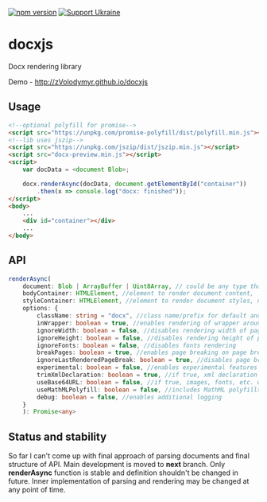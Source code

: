 [![npm version](https://badge.fury.io/js/docx-preview.svg)](https://www.npmjs.com/package/docx-preview)
[![Support Ukraine](https://img.shields.io/badge/Support-Ukraine-blue?style=flat&logo=adguard)](https://war.ukraine.ua/)

# docxjs
Docx rendering library

Demo - http://zVolodymyr.github.io/docxjs

Usage
-----
```html
<!--optional polyfill for promise-->
<script src="https://unpkg.com/promise-polyfill/dist/polyfill.min.js"></script>
<!--lib uses jszip-->
<script src="https://unpkg.com/jszip/dist/jszip.min.js"></script>
<script src="docx-preview.min.js"></script>
<script>
    var docData = <document Blob>;

    docx.renderAsync(docData, document.getElementById("container"))
        .then(x => console.log("docx: finished"));
</script>
<body>
    ...
    <div id="container"></div>
    ...
</body>
```
API
---
```ts
renderAsync(
    document: Blob | ArrayBuffer | Uint8Array, // could be any type that supported by JSZip.loadAsync
    bodyContainer: HTMLElement, //element to render document content,
    styleContainer: HTMLElement, //element to render document styles, numbeings, fonts. If null, bodyContainer will be used.
    options: {
        className: string = "docx", //class name/prefix for default and document style classes
        inWrapper: boolean = true, //enables rendering of wrapper around document content
        ignoreWidth: boolean = false, //disables rendering width of page
        ignoreHeight: boolean = false, //disables rendering height of page
        ignoreFonts: boolean = false, //disables fonts rendering
        breakPages: boolean = true, //enables page breaking on page breaks
        ignoreLastRenderedPageBreak: boolean = true, //disables page breaking on lastRenderedPageBreak elements
        experimental: boolean = false, //enables experimental features (tab stops calculation)
        trimXmlDeclaration: boolean = true, //if true, xml declaration will be removed from xml documents before parsing
        useBase64URL: boolean = false, //if true, images, fonts, etc. will be converted to base 64 URL, otherwise URL.createObjectURL is used
        useMathMLPolyfill: boolean = false, //includes MathML polyfills for chrome, edge, etc.
        debug: boolean = false, //enables additional logging
    }
    ): Promise<any>
```
Status and stability
------
So far I can't come up with final approach of parsing documents and final structure of API. Main development is moved to **next** branch. Only **renderAsync** function is stable and definition shouldn't be changed in future. Inner implementation of parsing and rendering may be changed at any point of time.
